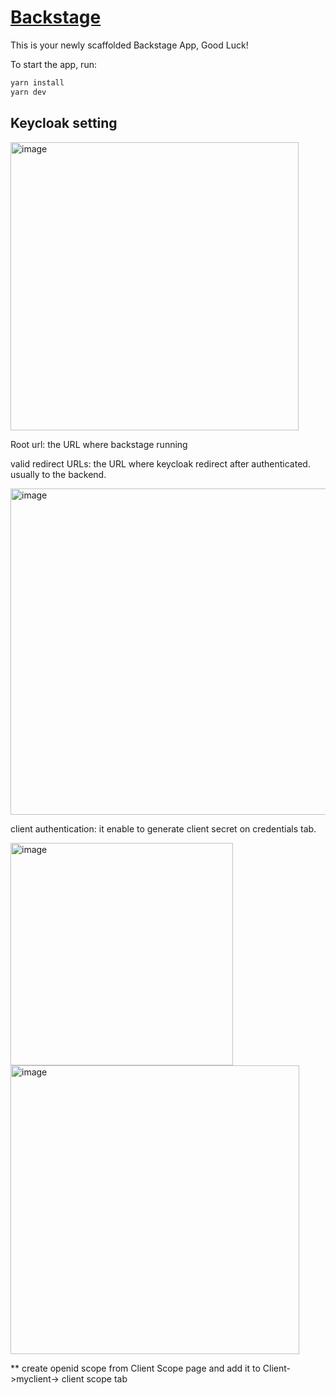 # [Backstage](https://backstage.io)

This is your newly scaffolded Backstage App, Good Luck!

To start the app, run:

```sh
yarn install
yarn dev
```

## Keycloak setting
<img width="461" alt="image" src="https://github.com/user-attachments/assets/4021e6fd-ecd9-451a-9503-44a52d938cdc" />

Root url: the URL where backstage running

valid redirect URLs: the URL where keycloak redirect after authenticated. usually to the backend. 

<img width="522" alt="image" src="https://github.com/user-attachments/assets/cf377899-6354-4f5b-ae92-672779115d6c" />

client authentication: it enable to generate client secret on credentials tab.

<img width="356" alt="image" src="https://github.com/user-attachments/assets/384b95ce-fa86-4a21-b9f1-fb1cf4fc08b5" />

<img width="462" alt="image" src="https://github.com/user-attachments/assets/196ff440-03f2-4cb6-b186-326edeaf5a2b" />

** create openid scope from Client Scope page and add it to Client->myclient-> client scope tab


